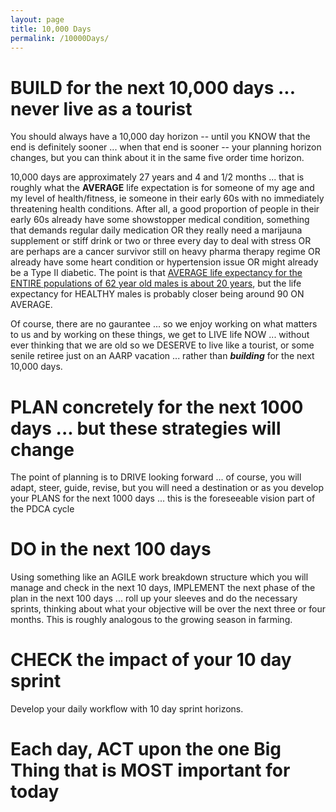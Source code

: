 ```yaml
---
layout: page
title: 10,000 Days
permalink: /10000Days/
---
```


# BUILD for the next 10,000 days ... never live as a tourist

You should always have a 10,000 day horizon -- until you KNOW that the end is definitely sooner ... when that end is sooner -- your planning horizon changes, but you can think about it in the same five order time horizon.

10,000 days are approximately 27 years and 4 and 1/2 months ... that is roughly what the **AVERAGE** life expectation is for someone of my age and my level of health/fitness, ie someone in their early 60s with no immediately threatening health conditions. After all, a good proportion of people in their early 60s already have some showstopper medical condition, something that demands regular daily medication OR they really need a marijauna supplement or stiff drink or two or three every day to deal with stress OR are perhaps are a cancer survivor still on heavy pharma therapy regime OR already have some heart condition or hypertension issue OR might already be a Type II diabetic. The point is that [AVERAGE life expectancy for the ENTIRE populations of 62 year old males is about 20 years](https://www.ssa.gov/oact/STATS/table4c6.html), but the life expectancy for HEALTHY males is probably closer being around 90 ON AVERAGE. 

Of course, there are no gaurantee ... so we enjoy working on what matters to us and by working on these things, we get to LIVE life NOW ... without ever thinking that we are old so we DESERVE to live like a tourist, or some senile retiree just on an AARP vacation ... rather than ***building*** for the next 10,000 days.

# PLAN concretely for the next 1000 days ... but these strategies will change

The point of planning is to DRIVE looking forward ... of course, you will  adapt, steer, guide, revise, but you will need a destination or as you develop your PLANS for the next 1000 days ... this is the foreseeable vision part of the PDCA cycle

# DO in the next 100 days

Using something like an AGILE work breakdown structure which you will manage and check in the next 10 days, IMPLEMENT the next phase of the plan in the next 100 days ... roll up your sleeves and do the necessary sprints, thinking about what your objective will be over the next three or four months. This is roughly analogous to the growing season in farming.

# CHECK the impact of your 10 day sprint

Develop your daily workflow with 10 day sprint horizons.

# Each day, ACT upon the one Big Thing that is MOST important for today

